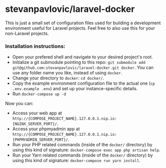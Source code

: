 # stevanpavlovic/laravel-docker

This is just a small set of configuration files used for building a development environment useful for Laravel projects.
Feel free to also use this for your non-Laravel projects. 

### Installation instructions:
- Open your prefered shell and navigate to your desired project's root.
- Initialize a git submodule pointing to this repo: `git submodule add git@github.com:stevanpavlovic/laravel-docker.git docker`. You can use any folder name you like, instead of using `docker`.
- Change your directory to `docker`: `cd docker/`.
- Copy the example environment configuration file to the actual one (`cp .env.example .env`) and set up your instance-specific details.
- Run `docker-compose up -d`

Now you can:
- Access your web app at `http://{COMPOSE_PROJECT_NAME}.127.0.0.1.nip.io:{NGINX_SERVER_PORT}/`.
- Access your phpmyadmin app at `http://{COMPOSE_PROJECT_NAME}.127.0.0.1.nip.io:{PHPMYADMIN_SERVER_PORT}/`.
- Run your PHP related commands (inside of the `docker/` directory) by using this kind of signature: `docker-compose exec app php artisan help`.
- Run your Yarn related commands (inside of the `docker/` directory) by using this kind of signature: `docker-compose run yarn install`.
